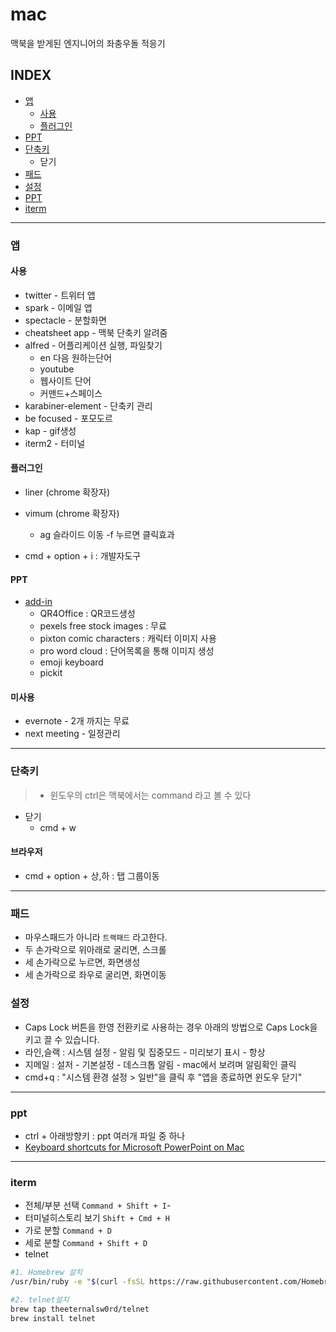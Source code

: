 # mac
맥북을 받게된 엔지니어의 좌충우돌 적응기

## INDEX
- [앱](#앱)
  - [사용](#사용)
  - [플러그인](#플러그인)
- [PPT](#ppt)
- [단축키](#단축키)
  - 닫기
- [패드](#패드)
- [설정](#설정)
- [PPT](#ppt)
- [iterm](#iterm)

---

### 앱
#### 사용
- twitter - 트위터 앱
- spark - 이메일 앱
- spectacle - 분할화면
- cheatsheet app - 맥북 단축키 알려줌
- alfred - 어플리케이션 실행, 파일찾기
  - en 다음 원하는단어
  - youtube
  - 웹사이트 단어
  - 커맨드+스페이스
- karabiner-element - 단축키 관리
- be focused - 포모도르
- kap - gif생성
- iterm2 - 터미널
#### 플러그인
- liner (chrome 확장자)
- vimum (chrome 확장자)
  - ag 슬라이드 이동
  -f 누르면 클릭효과

- cmd + option + i : 개발자도구

#### PPT 
- [add-in](https://appsource.microsoft.com/en-us/marketplace/apps?src=office)
  - QR4Office : QR코드생성
  - pexels free stock images : 무료 
  - pixton comic characters : 캐릭터 이미지 사용
  - pro word cloud : 단어목록을 통해 이미지 생성
  - emoji keyboard
  - pickit

#### 미사용
- evernote - 2개 까지는 무료
- next meeting - 일정관리

---

### 단축키
> - 윈도우의 ctrl은 맥북에서는 command 라고 볼 수 있다
  - 닫기
    - cmd + w

#### 브라우저
- cmd + option + 상,하 : 탭 그룹이동

---

### 패드
- 마우스패드가 아니라 `트랙패드` 라고한다.
- 두 손가락으로 위아래로 굴리면, 스크롤
- 세 손가락으로 누르면, 화면생성
- 세 손가락으로 좌우로 굴리면, 화면이동

### 설정
- Caps Lock 버튼을 한영 전환키로 사용하는 경우 아래의 방법으로 Caps Lock을 키고 끌 수 있습니다.
- 라인,슬랙 : 시스템 설정 - 알림 및 집중모드 - 미리보기 표시 - 항상
- 지메일 : 설저 - 기본설정 - 데스크톱 알림 - mac에서 보려며 알림확인 클릭
- cmd+q : "시스템 환경 설정 > 일반"을 클릭 후 "앱을 종료하면 윈도우 닫기" 

---

### ppt

- ctrl + 아래방향키 : ppt 여러개 파일 중 하나 
- [Keyboard shortcuts for Microsoft PowerPoint on Mac](https://www.idownloadblog.com/2020/10/02/keyboard-shortcuts-microsoft-powerpoint-mac/)

---

### iterm
- 전체/부분 선택 `Command + Shift + I`- 
- 터미널히스토리 보기	`Shift + Cmd + H`
- 가로 분할 `Command + D` 
- 세로 분할 `Command + Shift + D`
- telnet
```sh
#1. Homebrew 설치
/usr/bin/ruby -e "$(curl -fsSL https://raw.githubusercontent.com/Homebrew/install/master/install)"

#2. telnet설치
brew tap theeternalsw0rd/telnet
brew install telnet
```




